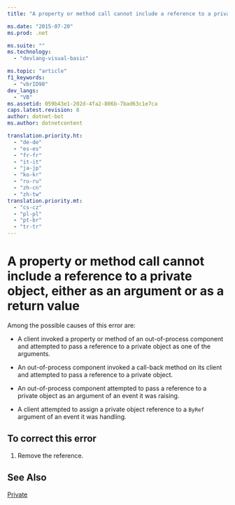```yaml
---
title: "A property or method call cannot include a reference to a private object, either as an argument or as a return value | Microsoft Docs"

ms.date: "2015-07-20"
ms.prod: .net

ms.suite: ""
ms.technology: 
  - "devlang-visual-basic"

ms.topic: "article"
f1_keywords: 
  - "vbrID98"
dev_langs: 
  - "VB"
ms.assetid: 059b43e1-202d-4fa2-806b-7bad63c1e7ca
caps.latest.revision: 8
author: dotnet-bot
ms.author: dotnetcontent

translation.priority.ht: 
  - "de-de"
  - "es-es"
  - "fr-fr"
  - "it-it"
  - "ja-jp"
  - "ko-kr"
  - "ru-ru"
  - "zh-cn"
  - "zh-tw"
translation.priority.mt: 
  - "cs-cz"
  - "pl-pl"
  - "pt-br"
  - "tr-tr"
---
```

# A property or method call cannot include a reference to a private object, either as an argument or as a return value
Among the possible causes of this error are:  
  
-   A client invoked a property or method of an out-of-process component and attempted to pass a reference to a private object as one of the arguments.  
  
-   An out-of-process component invoked a call-back method on its client and attempted to pass a reference to a private object.  
  
-   An out-of-process component attempted to pass a reference to a private object as an argument of an event it was raising.  
  
-   A client attempted to assign a private object reference to a `ByRef` argument of an event it was handling.  
  
## To correct this error  
  
1.  Remove the reference.  
  
## See Also  
 [Private](../../../visual-basic/language-reference/modifiers/private.md)